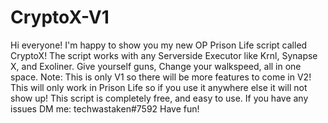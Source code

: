 # CryptoX-V1
Hi everyone! I'm happy to show you my new OP Prison Life script called CryptoX!
The script works with any Serverside Executor like Krnl, Synapse X, and Exoliner.
Give yourself guns, Change your walkspeed, all in one space.
Note: This is only V1 so there will be more features to come in V2!
This will only work in Prison Life so if you use it anywhere else it will not show up!
This script is completely free, and easy to use.
If you have any issues DM me: techwastaken#7592
Have fun!
